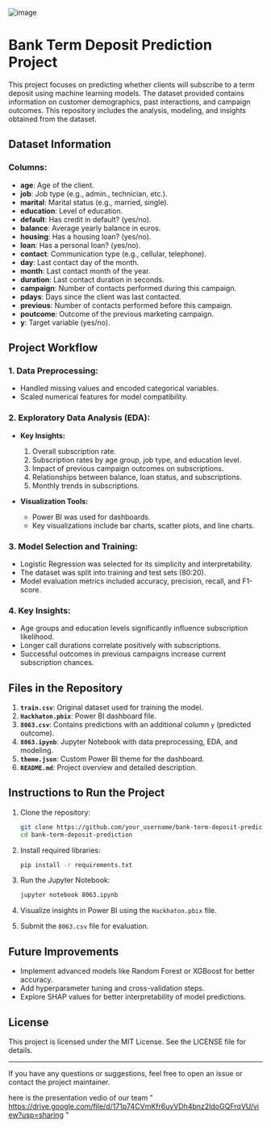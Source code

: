 ![image](https://github.com/user-attachments/assets/cc7ae58f-c632-4654-9a0b-3333c00efdf0)

# Bank Term Deposit Prediction Project

This project focuses on predicting whether clients will subscribe to a term deposit using machine learning models. The dataset provided contains information on customer demographics, past interactions, and campaign outcomes. This repository includes the analysis, modeling, and insights obtained from the dataset.

## Dataset Information

### Columns:
- **age**: Age of the client.
- **job**: Job type (e.g., admin., technician, etc.).
- **marital**: Marital status (e.g., married, single).
- **education**: Level of education.
- **default**: Has credit in default? (yes/no).
- **balance**: Average yearly balance in euros.
- **housing**: Has a housing loan? (yes/no).
- **loan**: Has a personal loan? (yes/no).
- **contact**: Communication type (e.g., cellular, telephone).
- **day**: Last contact day of the month.
- **month**: Last contact month of the year.
- **duration**: Last contact duration in seconds.
- **campaign**: Number of contacts performed during this campaign.
- **pdays**: Days since the client was last contacted.
- **previous**: Number of contacts performed before this campaign.
- **poutcome**: Outcome of the previous marketing campaign.
- **y**: Target variable (yes/no).

## Project Workflow

### 1. Data Preprocessing:
- Handled missing values and encoded categorical variables.
- Scaled numerical features for model compatibility.

### 2. Exploratory Data Analysis (EDA):
- **Key Insights:**
  1. Overall subscription rate.
  2. Subscription rates by age group, job type, and education level.
  3. Impact of previous campaign outcomes on subscriptions.
  4. Relationships between balance, loan status, and subscriptions.
  5. Monthly trends in subscriptions.

- **Visualization Tools:**
  - Power BI was used for dashboards.
  - Key visualizations include bar charts, scatter plots, and line charts.

### 3. Model Selection and Training:
- Logistic Regression was selected for its simplicity and interpretability.
- The dataset was split into training and test sets (80:20).
- Model evaluation metrics included accuracy, precision, recall, and F1-score.

### 4. Key Insights:
- Age groups and education levels significantly influence subscription likelihood.
- Longer call durations correlate positively with subscriptions.
- Successful outcomes in previous campaigns increase current subscription chances.

## Files in the Repository

1. **`train.csv`**: Original dataset used for training the model.
2. **`Hackhaton.pbix`**: Power BI dashboard file.
3. **`8063.csv`**: Contains predictions with an additional column `y` (predicted outcome).
4. **`8063.ipynb`**: Jupyter Notebook with data preprocessing, EDA, and modeling.
5. **`theme.json`**: Custom Power BI theme for the dashboard.
6. **`README.md`**: Project overview and detailed description.

## Instructions to Run the Project

1. Clone the repository:
   ```bash
   git clone https://github.com/your_username/bank-term-deposit-prediction.git
   cd bank-term-deposit-prediction
   ```

2. Install required libraries:
   ```bash
   pip install -r requirements.txt
   ```

3. Run the Jupyter Notebook:
   ```bash
   jupyter notebook 8063.ipynb
   ```

4. Visualize insights in Power BI using the `Hackhaton.pbix` file.

5. Submit the `8063.csv` file for evaluation.

## Future Improvements
- Implement advanced models like Random Forest or XGBoost for better accuracy.
- Add hyperparameter tuning and cross-validation steps.
- Explore SHAP values for better interpretability of model predictions.

## License
This project is licensed under the MIT License. See the LICENSE file for details.

---

If you have any questions or suggestions, feel free to open an issue or contact the project maintainer.

here is the presentation vedio of our team
" https://drive.google.com/file/d/171p74CVmKfr6uyVDh4bnz2IdoGQFrqVU/view?usp=sharing "

